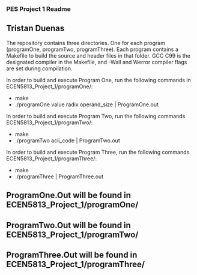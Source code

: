### PES Project 1 Readme
## Tristan Duenas
The repository contains three directories. One for each program (programOne, programTwo, programThree).
Each program contains a Makefile to build the source and header files in that folder.
GCC C99 is the designated compiler in the Makefile, and -Wall and Werror compiler flags are set during compilation.

In order to build and execute Program One, run the following commands in ECEN5813_Project_1/programOne/:
- make
- ./programOne value radix operand_size | ProgramOne.out

In order to build and execute Program Two, run the following commands ECEN5813_Project_1/programTwo/:
- make
- ./programTwo acii_code | ProgramTwo.out

In order to build and execute Program Three, run the following commands ECEN5813_Project_1/programThree/:
- make
- ./programThree | ProgramThree.out

## ProgramOne.Out will be found in ECEN5813_Project_1/programOne/
## ProgramTwo.Out will be found in ECEN5813_Project_1/programTwo/
## ProgramThree.Out will be found in ECEN5813_Project_1/programThree/

